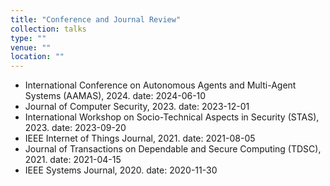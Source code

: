 ```yaml
---
title: "Conference and Journal Review"
collection: talks
type: ""
venue: ""
location: ""
---
```


- International Conference on Autonomous Agents and Multi-Agent Systems (AAMAS), 2024.
  date: 2024-06-10
- Journal of Computer Security, 2023.
  date: 2023-12-01
- International Workshop on Socio-Technical Aspects in Security (STAS), 2023.
  date: 2023-09-20
- IEEE Internet of Things Journal, 2021.
  date: 2021-08-05
- Journal of Transactions on Dependable and Secure Computing (TDSC), 2021.
  date: 2021-04-15
- IEEE Systems Journal, 2020.
  date: 2020-11-30
